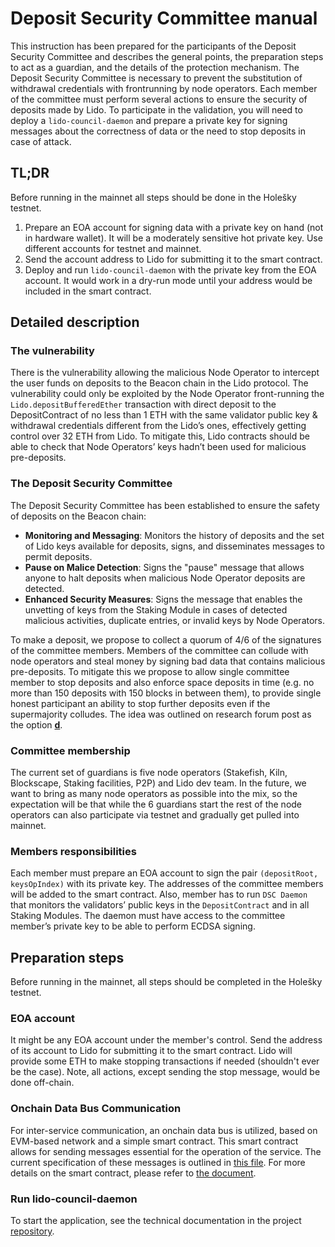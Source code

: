 # Deposit Security Committee manual

This instruction has been prepared for the participants of the Deposit Security Committee and describes the general points, the preparation steps to act as a guardian, and the details of the protection mechanism. The Deposit Security Committee is necessary to prevent the substitution of withdrawal credentials with frontrunning by node operators. Each member of the committee must perform several actions to ensure the security of deposits made by Lido. To participate in the validation, you will need to deploy a `lido-council-daemon` and prepare a private key for signing messages about the correctness of data or the need to stop deposits in case of attack.

## TL;DR

Before running in the mainnet all steps should be done in the Holešky testnet.

1. Prepare an EOA account for signing data with a private key on hand (not in hardware wallet). It will be a moderately sensitive hot private key. Use different accounts for testnet and mainnet.
2. Send the account address to Lido for submitting it to the smart contract.
3. Deploy and run `lido-council-daemon` with the private key from the EOA account. It would work in a dry-run mode until your address would be included in the smart contract.

## Detailed description

### The vulnerability

There is the vulnerability allowing the malicious Node Operator to intercept the user funds on deposits to the Beacon chain in the Lido protocol. The vulnerability could only be exploited by the Node Operator front-running the `Lido.depositBufferedEther` transaction with direct deposit to the DepositContract of no less than 1 ETH with the same validator public key & withdrawal credentials different from the Lido’s ones, effectively getting control over 32 ETH from Lido. To mitigate this, Lido contracts should be able to check that Node Operators’ keys hadn’t been used for malicious pre-deposits.

### The Deposit Security Committee

The Deposit Security Committee has been established to ensure the safety of deposits on the Beacon chain:

- **Monitoring and Messaging**: Monitors the history of deposits and the set of Lido keys available for deposits, signs, and disseminates messages to permit deposits.
- **Pause on Malice Detection**: Signs the "pause" message that allows anyone to halt deposits when malicious Node Operator deposits are detected.
- **Enhanced Security Measures**: Signs the message that enables the unvetting of keys from the Staking Module in cases of detected malicious activities, duplicate entries, or invalid keys by Node Operators.

To make a deposit, we propose to collect a quorum of 4/6 of the signatures of the committee members. Members of the committee can collude with node operators and steal money by signing bad data that contains malicious pre-deposits. To mitigate this we propose to allow single committee member to stop deposits and also enforce space deposits in time (e.g. no more than 150 deposits with 150 blocks in between them), to provide single honest participant an ability to stop further deposits even if the supermajority colludes. The idea was outlined on research forum post as the option [<b>d</b>](https://research.lido.fi/t/mitigations-for-deposit-front-running-vulnerability/1239#d-approving-deposit-contract-merkle-root-7).

### Committee membership

The current set of guardians is five node operators (Stakefish, Kiln, Blockscape, Staking facilities, P2P) and Lido dev team. In the future, we want to bring as many node operators as possible into the mix, so the expectation will be that while the 6 guardians start the rest of the node operators can also participate via testnet and gradually get pulled into mainnet.

### Members responsibilities

Each member must prepare an EOA account to sign the pair `(depositRoot, keysOpIndex)` with its private key. The addresses of the committee members will be added to the smart contract. Also, member has to run `DSC Daemon` that monitors the validators’ public keys in the `DepositContract` and in all Staking Modules. The daemon must have access to the committee member’s private key to be able to perform ECDSA signing.

## Preparation steps

Before running in the mainnet, all steps should be completed in the Holešky testnet.

### EOA account

It might be any EOA account under the member's control. Send the address of its account to Lido for submitting it to the smart contract. Lido will provide some ETH to make stopping transactions if needed (shouldn't ever be the case). Note, all actions, except sending the stop message, would be done off-chain.

### Onchain Data Bus Communication

For inter-service communication, an onchain data bus is utilized, based on EVM-based network and a simple smart contract. This smart contract allows for sending messages essential for the operation of the service. The current specification of these messages is outlined in [this file](https://github.com/lidofinance/lido-council-daemon/blob/main/src/abi/data-bus.abi.json). For more details on the smart contract, please refer to [the document](/contracts/data-bus).

### Run lido-council-daemon

To start the application, see the technical documentation in the project [repository](https://github.com/lidofinance/lido-council-daemon#table-of-contents).
